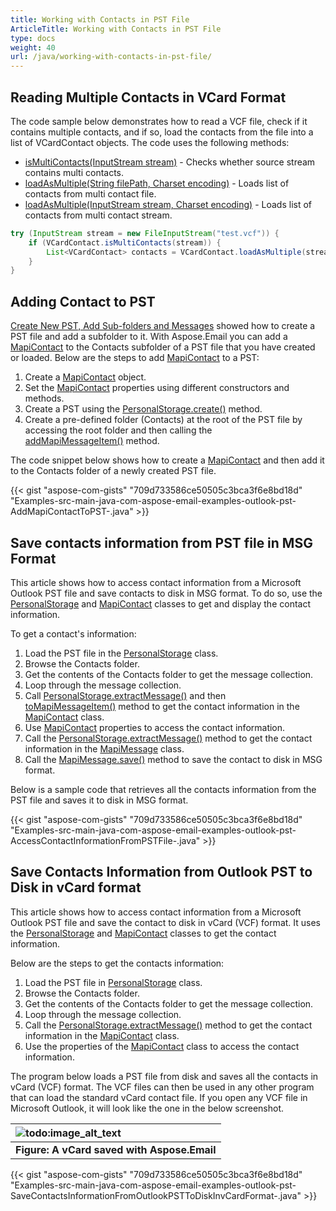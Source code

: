 ```yaml
---
title: Working with Contacts in PST File
ArticleTitle: Working with Contacts in PST File
type: docs
weight: 40
url: /java/working-with-contacts-in-pst-file/
---
```


## **Reading Multiple Contacts in VCard Format**

The code sample below demonstrates how to read a VCF file, check if it contains multiple contacts, and if so, load the contacts from the file into a list of VCardContact objects. The code uses the following methods:

- [isMultiContacts(InputStream stream)](https://reference.aspose.com/email/java/com.aspose.email/vcardcontact/#isMultiContacts-java.io.InputStream-) - Checks whether source stream contains multi contacts.
- [loadAsMultiple(String filePath, Charset encoding)](https://reference.aspose.com/email/java/com.aspose.email/vcardcontact/#loadAsMultiple-java.lang.String-java.nio.charset.Charset-) - Loads list of contacts from multi contact file.
- [loadAsMultiple(InputStream stream, Charset encoding)](https://reference.aspose.com/email/java/com.aspose.email/vcardcontact/#loadAsMultiple-java.io.InputStream-java.nio.charset.Charset-) - Loads list of contacts from multi contact stream.

```java
try (InputStream stream = new FileInputStream("test.vcf")) {
    if (VCardContact.isMultiContacts(stream)) {
        List<VCardContact> contacts = VCardContact.loadAsMultiple(stream, Charset.forName("utf-8"));
    }
}
```

## **Adding Contact to PST**

[Create New PST, Add Sub-folders and Messages](java/create-new-pst-add-sub-folders-and-messages/) showed how to create a PST file and add a subfolder to it. With Aspose.Email you can add a [MapiContact](https://reference.aspose.com/email/java/com.aspose.email/mapicontact/) to the Contacts subfolder of a PST file that you have created or loaded. Below are the steps to add [MapiContact](https://reference.aspose.com/email/java/com.aspose.email/mapicontact/) to a PST:

1. Create a [MapiContact](https://reference.aspose.com/email/java/com.aspose.email/mapicontact/) object.
1. Set the [MapiContact](https://reference.aspose.com/email/java/com.aspose.email/mapicontact/) properties using different constructors and methods.
1. Create a PST using the [PersonalStorage.create()](https://reference.aspose.com/email/java/com.aspose.email/personalstorage/#create-java.lang.String-int-) method.
1. Create a pre-defined folder (Contacts) at the root of the PST file by accessing the root folder and then calling the [addMapiMessageItem()](https://reference.aspose.com/email/java/com.aspose.email/folderinfo/#addMapiMessageItem-com.aspose.email.IMapiMessageItem-) method.

The code snippet below shows how to create a [MapiContact](https://reference.aspose.com/email/java/com.aspose.email/mapicontact/) and then add it to the Contacts folder of a newly created PST file.

{{< gist "aspose-com-gists" "709d733586ce50505c3bca3f6e8bd18d" "Examples-src-main-java-com-aspose-email-examples-outlook-pst-AddMapiContactToPST-.java" >}}

## **Save contacts information from PST file in MSG Format**

This article shows how to access contact information from a Microsoft Outlook PST file and save contacts to disk in MSG format. To do so, use the [PersonalStorage](https://apireference.aspose.com/email/java/com.aspose.email/PersonalStorage) and [MapiContact](https://reference.aspose.com/email/java/com.aspose.email/mapicontact/) classes to get and display the contact information.

To get a contact's information:

1. Load the PST file in the [PersonalStorage](https://reference.aspose.com/email/java/com.aspose.email/personalstorage/) class.
1. Browse the Contacts folder.
1. Get the contents of the Contacts folder to get the message collection.
1. Loop through the message collection.
1. Call [PersonalStorage.extractMessage()](https://reference.aspose.com/email/java/com.aspose.email/personalstorage/#extractMessage-com.aspose.email.MessageInfo-) and then [toMapiMessageItem()](https://reference.aspose.com/email/java/com.aspose.email/mapimessage/#toMapiMessageItem--) method to get the contact information in the [MapiContact](https://reference.aspose.com/email/java/com.aspose.email/mapicontact/) class.
1. Use [MapiContact](https://reference.aspose.com/email/java/com.aspose.email/mapicontact/) properties to access the contact information.
1. Call the [PersonalStorage.extractMessage()](https://reference.aspose.com/email/java/com.aspose.email/personalstorage/#extractMessage-com.aspose.email.MessageInfo-) method to get the contact information in the [MapiMessage](https://reference.aspose.com/email/java/com.aspose.email/mapimessage/) class.
1. Call the [MapiMessage.save()](https://reference.aspose.com/email/java/com.aspose.email/mapimessage/#save-java.lang.String-) method to save the contact to disk in MSG format.

Below is a sample code that retrieves all the contacts information from the PST file and saves it to disk in MSG format.

{{< gist "aspose-com-gists" "709d733586ce50505c3bca3f6e8bd18d" "Examples-src-main-java-com-aspose-email-examples-outlook-pst-AccessContactInformationFromPSTFile-.java" >}}

## **Save Contacts Information from Outlook PST to Disk in vCard format**

This article shows how to access contact information from a Microsoft Outlook PST file and save the contact to disk in vCard (VCF) format. It uses the [PersonalStorage](https://reference.aspose.com/email/java/com.aspose.email/personalstorage/) and [MapiContact](https://reference.aspose.com/email/java/com.aspose.email/mapicontact/) classes to get the contact information.

Below are the steps to get the contacts information:

1. Load the PST file in [PersonalStorage](https://reference.aspose.com/email/java/com.aspose.email/personalstorage/) class.
1. Browse the Contacts folder.
1. Get the contents of the Contacts folder to get the message collection.
1. Loop through the message collection.
1. Call the [PersonalStorage.extractMessage()](https://reference.aspose.com/email/java/com.aspose.email/personalstorage/#extractMessage-com.aspose.email.MessageInfo-) method to get the contact information in the [MapiContact](https://reference.aspose.com/email/java/com.aspose.email/mapicontact/) class.
1. Use the properties of the [MapiContact](https://reference.aspose.com/email/java/com.aspose.email/mapicontact/) class to access the contact information.

The program below loads a PST file from disk and saves all the contacts in vCard (VCF) format. The VCF files can then be used in any other program that can load the standard vCard contact file. If you open any VCF file in Microsoft Outlook, it will look like the one in the below screenshot.

|![todo:image_alt_text](https://i.imgur.com/EFt3p1Z.png)|
| :- |
|**Figure: A vCard saved with Aspose.Email**|
{{< gist "aspose-com-gists" "709d733586ce50505c3bca3f6e8bd18d" "Examples-src-main-java-com-aspose-email-examples-outlook-pst-SaveContactsInformationFromOutlookPSTToDiskInvCardFormat-.java" >}}
